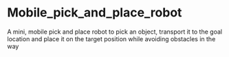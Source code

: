 # Mobile_pick_and_place_robot
A mini, mobile pick and place robot to pick an object, transport it to the goal location and place it on the target position while avoiding obstacles in the way
